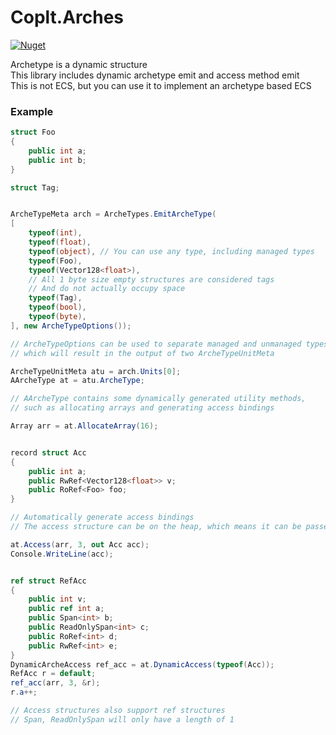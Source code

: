 # Coplt.Arches

[![Nuget](https://img.shields.io/nuget/v/Coplt.Arches)](https://www.nuget.org/packages/Coplt.Arches/)

Archetype is a dynamic structure  
This library includes dynamic archetype emit and access method emit  
This is not ECS, but you can use it to implement an archetype based ECS  

### Example

```csharp
struct Foo
{
    public int a;
    public int b;
}

struct Tag;


ArcheTypeMeta arch = ArcheTypes.EmitArcheType(
[
    typeof(int), 
    typeof(float), 
    typeof(object), // You can use any type, including managed types
    typeof(Foo), 
    typeof(Vector128<float>),
    // All 1 byte size empty structures are considered tags 
    // And do not actually occupy space
    typeof(Tag), 
    typeof(bool), 
    typeof(byte),
], new ArcheTypeOptions());

// ArcheTypeOptions can be used to separate managed and unmanaged types, 
// which will result in the output of two ArcheTypeUnitMeta

ArcheTypeUnitMeta atu = arch.Units[0];
AArcheType at = atu.ArcheType;

// AArcheType contains some dynamically generated utility methods, 
// such as allocating arrays and generating access bindings

Array arr = at.AllocateArray(16);


record struct Acc
{
    public int a;
    public RwRef<Vector128<float>> v;
    public RoRef<Foo> foo;
}

// Automatically generate access bindings
// The access structure can be on the heap, which means it can be passed in linq

at.Access(arr, 3, out Acc acc);
Console.WriteLine(acc);


ref struct RefAcc
{
    public int v;
    public ref int a;
    public Span<int> b;
    public ReadOnlySpan<int> c;
    public RoRef<int> d;
    public RwRef<int> e;
}
DynamicArcheAccess ref_acc = at.DynamicAccess(typeof(Acc));
RefAcc r = default;
ref_acc(arr, 3, &r);
r.a++;

// Access structures also support ref structures
// Span, ReadOnlySpan will only have a length of 1

```
